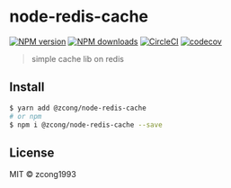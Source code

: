 # node-redis-cache

[![NPM version](https://img.shields.io/npm/v/@zcong/node-redis-cache.svg?style=flat)](https://npmjs.com/package/@zcong/node-redis-cache) [![NPM downloads](https://img.shields.io/npm/dm/@zcong/node-redis-cache.svg?style=flat)](https://npmjs.com/package/@zcong/node-redis-cache) [![CircleCI](https://circleci.com/gh/zcong1993/node-redis-cache/tree/master.svg?style=shield)](https://circleci.com/gh/zcong1993/node-redis-cache/tree/master) [![codecov](https://codecov.io/gh/zcong1993/node-redis-cache/branch/master/graph/badge.svg)](https://codecov.io/gh/zcong1993/node-redis-cache)

> simple cache lib on redis

## Install

```bash
$ yarn add @zcong/node-redis-cache
# or npm
$ npm i @zcong/node-redis-cache --save
```

## License

MIT &copy; zcong1993
